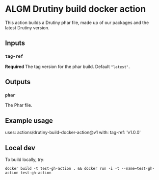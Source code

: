 # ALGM Drutiny build docker action

This action builds a Drutiny phar file, made up of our packages and the latest Drutiny version.

## Inputs

### `tag-ref`

**Required** The tag version for the phar build. Default `"latest"`.

## Outputs

### `phar`

The Phar file.

## Example usage

uses: actions/drutiny-build-docker-action@v1
with:
  tag-ref: 'v1.0.0'


## Local dev

To build locally, try:

`docker build -t test-gh-action . && docker run -i -t --name=test-gh-action test-gh-action`

